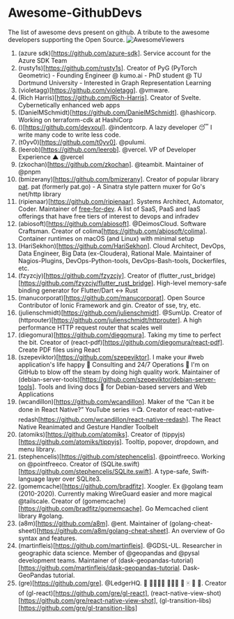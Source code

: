 # Awesome-GithubDevs

The list of awesome devs present on github. A tribute to the awesome developers supporting the Open Source.
![AwesomeViewers](https://visitor-badge.glitch.me/badge?page_id=sunilrai486.awesomegithubdevs&left_color=green&right_color=red)

1. (azure sdk)[https://github.com/azure-sdk]. Service account for the Azure SDK Team
2. (rusty1s)[https://github.com/rusty1s]. Creator of PyG (PyTorch Geometric) - Founding Engineer @ kumo.ai - PhD student @ TU Dortmund University - Interested in Graph Representation Learning
3. (violetagg)[https://github.com/violetagg]. @vmware.
4. (Rich Harris)[https://github.com/Rich-Harris]. Creator of Svelte. Cybernetically enhanced web apps
5. (DanielMSchmidt)[https://github.com/DanielMSchmidt]. @hashicorp. Working on terraform-cdk at HashiCorp
6. ()[https://github.com/devxoul]. @indentcorp. A lazy developer 😴 I write many code to write less code.
7. (t0yv0)[https://github.com/t0yv0]. @pulumi.
8. (leerob)[https://github.com/leerob]. @vercel. VP of Developer Experience ▲ @vercel
9. (zkochan)[https://github.com/zkochan]. @teambit. Maintainer of @pnpm
10. (bmizerany)[https://github.com/bmizerany]. Creator of popular library [pat](https://github.com/bmizerany/pat). pat (formerly pat.go) - A Sinatra style pattern muxer for Go's net/http library
11. (ripienaar)[https://github.com/ripienaar].  Systems Architect, Automator, Coder. Maintainer of [free-for-dev](https://github.com/ripienaar/free-for-dev). A list of SaaS, PaaS and IaaS offerings that have free tiers of interest to devops and infradev
12. (abiosoft)[https://github.com/abiosoft]. @DeimosCloud. Software Craftsman. Creator of colima[https://github.com/abiosoft/colima]. Container runtimes on macOS (and Linux) with minimal setup
13. (HariSekhon)[https://github.com/HariSekhon]. Cloud Architect, DevOps, Data Engineer, Big Data (ex-Cloudera), Rational Male. Maintainer of Nagios-Plugins, DevOps-Python-tools, DevOps-Bash-tools, Dockerfiles, etc.
14. (fzyzcjy)[https://github.com/fzyzcjy]. Creator of (flutter_rust_bridge)[https://github.com/fzyzcjy/flutter_rust_bridge]. High-level memory-safe binding generator for Flutter/Dart <-> Rust
15. (manucorporat)[https://github.com/manucorporat]. Open Source Contributor of Ionic Framework and gin. Creator of sse, try, etc.
16. (julienschmidt)[https://github.com/julienschmidt]. @SumUp. Creator of (httprouter)[https://github.com/julienschmidt/httprouter]. A high performance HTTP request router that scales well
17. (diegomura)[https://github.com/diegomura]. Taking my time to perfect the bit. Creator of (react-pdf)[https://github.com/diegomura/react-pdf]. Create PDF files using React
18. (szepeviktor)[https://github.com/szepeviktor]. I make your #web application's life happy 📡 Consulting and 24/7 Operations 🏡 I'm on GitHub to blow off the steam by doing high quality work. Maintainer of (debian-server-tools)[https://github.com/szepeviktor/debian-server-tools]. Tools and living docs 🧬 for Debian-based servers and Web Applications
19. (wcandillon)[https://github.com/wcandillon]. Maker of the “Can it be done in React Native?” YouTube series ⚛️📺. Creator of react-native-redash[https://github.com/wcandillon/react-native-redash]. The React Native Reanimated and Gesture Handler Toolbelt
20. (atomiks)[https://github.com/atomiks]. Creator of (tippyjs)[https://github.com/atomiks/tippyjs]. Tooltip, popover, dropdown, and menu library.
21. (stephencelis)[https://github.com/stephencelis]. @pointfreeco. Working on @pointfreeco. Creator of (SQLite.swift)[https://github.com/stephencelis/SQLite.swift]. A type-safe, Swift-language layer over SQLite3.
22. (gomemcache)[https://github.com/bradfitz]. Xoogler. Ex @golang team (2010-2020). Currently making WireGuard easier and more magical @tailscale. Creator of (gomemcache)[https://github.com/bradfitz/gomemcache]. Go Memcached client library #golang.
23. (a8m)[https://github.com/a8m]. @ent. Maintainer of (golang-cheat-sheet)[https://github.com/a8m/golang-cheat-sheet]. An overview of Go syntax and features.
24. (martinfleis)[https://github.com/martinfleis]. @GDSL-UL. Researcher in geographic data science. Member of @geopandas and @pysal development teams. Maintainer of (dask-geopandas-tutorial)[https://github.com/martinfleis/dask-geopandas-tutorial. Dask-GeoPandas tutorial.
25. (gre)[https://github.com/gre]. @LedgerHQ. 👾 👨‍👩‍👦‍👦 👨🏻‍🌾 🌱 🀄️ 🍷 🥖. Creator of (gl-react)[https://github.com/gre/gl-react], (react-native-view-shot)[https://github.com/gre/react-native-view-shot], (gl-transition-libs)[https://github.com/gre/gl-transition-libs]
